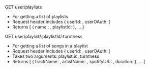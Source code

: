 

GET user/playlists
* For getting a list of playlists
* Request header includes { userId: <str>, userOAuth: <str> }
* Returns [ { name : <str>, playlistId: <str>}, ... ]

GET user/playlist/:playlistId/:turntness
* For getting a list of songs in a playlist
* Request header includes { userId: <str>, userOAuth: <str> }
* Takes two arguments: playlist.id, turntness
* Returns [ { trackName: <str>, artistName: <str>, spotifyURI: <str>, duration: <int> }, ... ]




